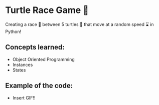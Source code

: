 # Turtle Race Game 🐢
Creating a race 🏁 between 5 turtles 🐢 that move at a random speed ⌛ in Python!

## Concepts learned:
- Object Oriented Programming 
- Instances
- States

## Example of the code:
- Insert GIF!!
